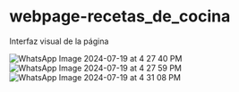 # webpage-recetas_de_cocina
Interfaz visual de la página

![WhatsApp Image 2024-07-19 at 4 27 40 PM](https://github.com/user-attachments/assets/f6bdc462-cabb-4439-be90-6271aafba20d)
![WhatsApp Image 2024-07-19 at 4 27 59 PM](https://github.com/user-attachments/assets/1ad2577f-a48f-40f1-a992-09ba2165c54c)
![WhatsApp Image 2024-07-19 at 4 31 08 PM](https://github.com/user-attachments/assets/d8f9267a-47da-4507-8eae-0a02d6c66db4)


